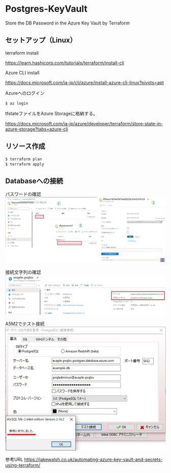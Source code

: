 # Postgres-KeyVault
Store the DB Password in the Azure Key Vault by Terraform

## セットアップ（Linux）
terraform install

https://learn.hashicorp.com/tutorials/terraform/install-cli

Azure CLI install

https://docs.microsoft.com/ja-jp/cli/azure/install-azure-cli-linux?pivots=apt

Azureへのログイン

    $ az login

tfstateファイルをAzure Storageに格納する。

https://docs.microsoft.com/ja-jp/azure/developer/terraform/store-state-in-azure-storage?tabs=azure-cli

## リソース作成
    $ terraform plan
    $ terraform apply
    
## Databaseへの接続
パスワードの確認
![password-image](img/img_1.jpg)

接続文字列の確認
![connect-image](img/img_2.jpg)

A5M2でテスト接続<br>
![db-connect-image](img/img_3.jpg)

参考URL
https://jakewalsh.co.uk/automating-azure-key-vault-and-secrets-using-terraform/